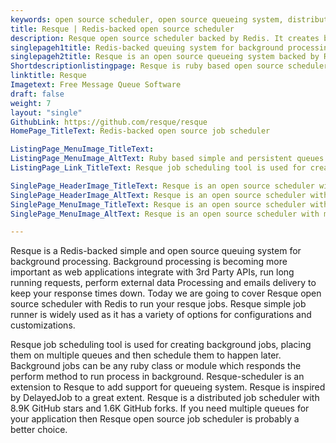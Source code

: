 ```yaml
---
keywords: open source scheduler, open source queueing system, distributed job scheduler, open source job scheduler, run process in background, job scheduling tool
title: Resque | Redis-backed open source scheduler
description: Resque open source scheduler backed by Redis. It creates background jobs, places them on multiple queues and then process later on open source queueing system
singlepageh1title: Redis-backed queuing system for background processing.
singlepageh2title: Resque is an open source queueing system backed by Redis. It creates background jobs, places them on multiple queues and then schedule jobs to process later.
Shortdescriptionlistingpage: Resque is ruby based open source scheduler. Resque distributed job scheduler is used for creating background jobs using Redis, placing them on multiple queues and then schedule them later.
linktitle: Resque
Imagetext: Free Message Queue Software
draft: false
weight: 7
layout: "single"
GithubLink: https://github.com/resque/resque
HomePage_TitleText: Redis-backed open source job scheduler

ListingPage_MenuImage_TitleText: 
ListingPage_MenuImage_AltText: Ruby based simple and persistent queues open source cron scheduler.
ListingPage_Link_TitleText: Resque job scheduling tool is used for creating background jobs on linux

SinglePage_HeaderImage_TitleText: Resque is an open source scheduler with multiple queues support
SinglePage_HeaderImage_AltText: Resque is an open source scheduler with multiple queues support
SinglePage_MenuImage_TitleText: Resque is an open source scheduler with multiple queues support
SinglePage_MenuImage_AltText: Resque is an open source scheduler with multiple queues support

---
```


Resque is a Redis-backed simple and open source queuing system for background processing. Background processing is becoming more important as web applications integrate with 3rd Party APIs, run long running requests, perform external data Processing and emails delivery to keep your response times down. Today we are going to cover Resque open source scheduler with Redis to run your resque jobs.  Resque simple job runner is widely used as it has a variety of options for configurations and customizations.

Resque job scheduling tool is used for creating background jobs, placing them on multiple queues and then schedule them to happen later. Background jobs can be any ruby class or module which responds the perform method to run process in background. Resque-scheduler is an extension to Resque to add support for queueing system. Resque is inspired by DelayedJob to a great extent.  Resque is a distributed job scheduler with 8.9K GitHub stars and 1.6K GitHub forks. If you need multiple queues for your application then Resque open source job scheduler is probably a better choice.